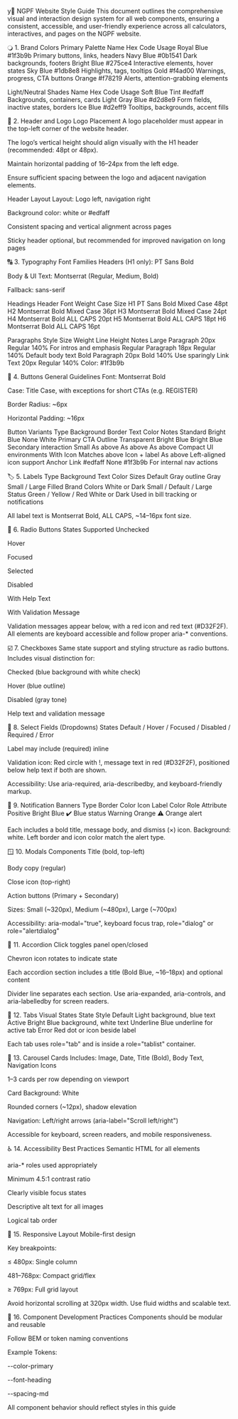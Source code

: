 y🎨 NGPF Website Style Guide
This document outlines the comprehensive visual and interaction design system for all web components, ensuring a consistent, accessible, and user-friendly experience across all calculators, interactives, and pages on the NGPF website.

🔾 1. Brand Colors
Primary Palette
Name	Hex Code	Usage
Royal Blue	#1f3b9b	Primary buttons, links, headers
Navy Blue	#0b1541	Dark backgrounds, footers
Bright Blue	#275ce4	Interactive elements, hover states
Sky Blue	#1db8e8	Highlights, tags, tooltips
Gold	#f4ad00	Warnings, progress, CTA buttons
Orange	#f78219	Alerts, attention-grabbing elements

Light/Neutral Shades
Name	Hex Code	Usage
Soft Blue Tint	#edfaff	Backgrounds, containers, cards
Light Gray Blue	#d2d8e9	Form fields, inactive states, borders
Ice Blue	#d2eff9	Tooltips, backgrounds, accent fills

🧭 2. Header and Logo
Logo Placement
A logo placeholder must appear in the top-left corner of the website header.

The logo’s vertical height should align visually with the H1 header (recommended: 48pt or 48px).

Maintain horizontal padding of 16–24px from the left edge.

Ensure sufficient spacing between the logo and adjacent navigation elements.

Header Layout
Layout: Logo left, navigation right

Background color: white or #edfaff

Consistent spacing and vertical alignment across pages

Sticky header optional, but recommended for improved navigation on long pages

🔠 3. Typography
Font Families
Headers (H1 only): PT Sans Bold

Body & UI Text: Montserrat (Regular, Medium, Bold)

Fallback: sans-serif

Headings
Header	Font	Weight	Case	Size
H1	PT Sans	Bold	Mixed Case	48pt
H2	Montserrat	Bold	Mixed Case	36pt
H3	Montserrat	Bold	Mixed Case	24pt
H4	Montserrat	Bold	ALL CAPS	20pt
H5	Montserrat	Bold	ALL CAPS	18pt
H6	Montserrat	Bold	ALL CAPS	16pt

Paragraphs
Style	Size	Weight	Line Height	Notes
Large Paragraph	20px	Regular	140%	For intros and emphasis
Regular Paragraph	18px	Regular	140%	Default body text
Bold Paragraph	20px	Bold	140%	Use sparingly
Link Text	20px	Regular	140%	Color: #1f3b9b

🔘 4. Buttons
General Guidelines
Font: Montserrat Bold

Case: Title Case, with exceptions for short CTAs (e.g. REGISTER)

Border Radius: ~6px

Horizontal Padding: ~16px

Button Variants
Type	Background	Border	Text Color	Notes
Standard	Bright Blue	None	White	Primary CTA
Outline	Transparent	Bright Blue	Bright Blue	Secondary interaction
Small	As above	As above	As above	Compact UI environments
With Icon	Matches above	Icon + label	As above	Left-aligned icon support
Anchor Link	#edfaff	None	#1f3b9b	For internal nav actions

🏷️ 5. Labels
Type	Background	Text Color	Sizes
Default	Gray outline	Gray	Small / Large
Filled	Brand Colors	White or Dark	Small / Default / Large
Status	Green / Yellow / Red	White or Dark	Used in bill tracking or notifications

All label text is Montserrat Bold, ALL CAPS, ~14–16px font size.

🔘 6. Radio Buttons
States Supported
Unchecked

Hover

Focused

Selected

Disabled

With Help Text

With Validation Message

Validation messages appear below, with a red icon and red text (#D32F2F). All elements are keyboard accessible and follow proper aria-* conventions.

☑️ 7. Checkboxes
Same state support and styling structure as radio buttons. Includes visual distinction for:

Checked (blue background with white check)

Hover (blue outline)

Disabled (gray tone)

Help text and validation message

📝 8. Select Fields (Dropdowns)
States
Default / Hover / Focused / Disabled / Required / Error

Label may include (required) inline

Validation icon: Red circle with !, message text in red (#D32F2F), positioned below help text if both are shown.

Accessibility: Use aria-required, aria-describedby, and keyboard-friendly markup.

🔔 9. Notification Banners
Type	Border Color	Icon	Label Color	Role Attribute
Positive	Bright Blue	✔️	Blue	status
Warning	Orange	⚠️	Orange	alert

Each includes a bold title, message body, and dismiss (×) icon. Background: white. Left border and icon color match the alert type.

🪟 10. Modals
Components
Title (bold, top-left)

Body copy (regular)

Close icon (top-right)

Action buttons (Primary + Secondary)

Sizes: Small (~320px), Medium (~480px), Large (~700px)

Accessibility: aria-modal="true", keyboard focus trap, role="dialog" or role="alertdialog"

📂 11. Accordion
Click toggles panel open/closed

Chevron icon rotates to indicate state

Each accordion section includes a title (Bold Blue, ~16–18px) and optional content

Divider line separates each section. Use aria-expanded, aria-controls, and aria-labelledby for screen readers.

🧷 12. Tabs
Visual States
State	Style
Default	Light background, blue text
Active	Bright Blue background, white text
Underline	Blue underline for active tab
Error	Red dot or icon beside label

Each tab uses role="tab" and is inside a role="tablist" container.

🎠 13. Carousel Cards
Includes: Image, Date, Title (Bold), Body Text, Navigation Icons

1–3 cards per row depending on viewport

Card Background: White

Rounded corners (~12px), shadow elevation

Navigation: Left/right arrows (aria-label="Scroll left/right")

Accessible for keyboard, screen readers, and mobile responsiveness.

♿ 14. Accessibility Best Practices
Semantic HTML for all elements

aria-* roles used appropriately

Minimum 4.5:1 contrast ratio

Clearly visible focus states

Descriptive alt text for all images

Logical tab order

📱 15. Responsive Layout
Mobile-first design

Key breakpoints:

≤ 480px: Single column

481–768px: Compact grid/flex

≥ 769px: Full grid layout

Avoid horizontal scrolling at 320px width. Use fluid widths and scalable text.

🧩 16. Component Development Practices
Components should be modular and reusable

Follow BEM or token naming conventions

Example Tokens:

--color-primary

--font-heading

--spacing-md

All component behavior should reflect styles in this guide


